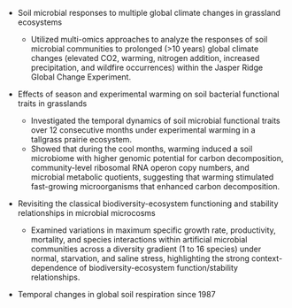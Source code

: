 - Soil microbial responses to multiple global climate changes in grassland ecosystems
	- Utilized multi-omics approaches to analyze the responses of soil microbial communities to prolonged (>10 years) global climate changes (elevated CO2, warming, nitrogen addition, increased precipitation, and wildfire occurrences) within the Jasper Ridge Global Change Experiment.

- Effects of season and experimental warming on soil bacterial functional traits in grasslands
	- Investigated the temporal dynamics of soil microbial functional traits over 12 consecutive months under experimental warming in a tallgrass prairie ecosystem.
	- Showed that during the cool months, warming induced a soil microbiome with higher genomic potential for carbon decomposition, community-level ribosomal RNA operon copy numbers, and microbial metabolic quotients, suggesting that warming stimulated fast-growing microorganisms that enhanced carbon decomposition.

- Revisiting the classical biodiversity-ecosystem functioning and stability relationships in microbial microcosms
	- Examined variations in maximum specific growth rate, productivity, mortality, and species interactions within artificial microbial communities across a diversity gradient (1 to 16 species) under normal, starvation, and saline stress, highlighting the strong context-dependence of biodiversity-ecosystem function/stability relationships.

- Temporal changes in global soil respiration since 1987
